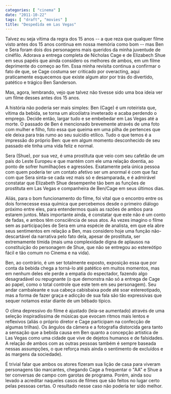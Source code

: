 ```yaml
---
categories: [ "cinema" ]
date: "2011-10-22"
tags: [ "draft", "movies" ]
title: "Despedida em Las Vegas"
---
```

Talvez eu seja vítima da regra dos 15 anos -- a que reza que qualquer
filme visto antes dos 15 anos continua em nossa memória como bom
-- mas Ben e Sera foram dois dos personagens mais queridos da minha
juventude de cinéfilo. Adorava a entrega completa de Nicholas Cage e de
Elizabech Shue em seus papéis que ainda considero os melhores de ambos,
em um filme deprimente do começo ao fim. Essa minha revisita continua
a confirmar o fato de que, se Cage costuma ser criticado por overacting,
aqui praticamente esquecemos que existe algum ator por trás do divertido,
patético e trágico Ben Sanderson.

Mas, agora, lembrando, vejo que talvez não tivesse sido uma boa ideia
ver um filme desses antes dos 15 anos.

A história não poderia ser mais simples: Ben (Cage) é um roteirista
que, vítima da bebida, se torna um alcoólatra inveterado e acaba
perdendo o emprego. Decide então, largar tudo e se embebedar em Las Vegas
até a morte. O passado de Ben é mencionado brevemente através de uma
foto com mulher e filho, foto essa que queima em uma pilha de pertences
que ele deixa para trás rumo ao seu suicídio etílico. Tudo o que temos
é a impressão do próprio Ben: que em algum momento desconhecido de
seu passado ele tinha uma vida feliz e normal.

Sera (Shue), por sua vez, é uma prostituta que veio com seu cafetão de
um país do Leste Europeu e que mantém com ele uma relação doentia,
ao ponto de sofrer humilhações e agressões. Exatamente pela única
pessoa com quem poderia ter um contato afetivo ser um anormal é com
que faz com que Sera sinta-se cada vez mais só e desamparada, e é
admirável constatar que Elizabeth Shue desempenhe tão bem as funções
de prostituta em Las Vegas e companheira de Ben/Cage em seus últimos
dias.

Aliás, para o bom funcionamento do filme, foi vital que o encontro entre
os dois fornecesse essa química que percebemos desde o primeiro diálogo
próximo entre eles, para entendermos quais as razões de ambos para
estarem juntos. Mais importante ainda, é constatar que este não é um
conto de fadas, e ambos têm consciência de seus atos. Às vezes imagino
o filme sem as participações de Sera em uma espécie de analista,
em que ela abre seus sentimentos em relação a Ben, mas considero hoje
uma função não-descartável da narrativa pelo fato dela, apesar de
prostituta, ser extremamente tímida (mais uma complexidade digna de
aplausos na constituição do personagem de Shue, que não se entregou
ao estereótipo fácil e tão comum no Cinema e na vida).

Ben, ao contrário, é um ser totalmente exposto, exposição essa que
por conta da bebida chega a torná-lo até patético em muitos momentos,
mas em nenhum deles ele perde a empatia do espectador, fazendo algo
desagradável ou repugnante (o que demonstra não só a entrega de Cage
ao papel, como o total controle que este tem em seu personagem). Seu
andar cambaleante e sua cabeça cabisbaixa pode até soar estereotipado,
mas a forma de fazer graça e adicção de sua fala são tão expressivas
que sequer notamos estar diante de um bêbado típico.

O clima depressivo do filme é ajustado (leia-se aumentado) através de
uma seleção inspiradíssima de músicas que evocam ritmos mais lentos
e reflexivos (aliás o próprio diretor e Cage participam na confecção
de algumas trilhas). Os ângulos da câmera e a fotografia distorcida
gera tanto a sensação que a bebida causa em Ben quanto a concepção
artística de Las Vegas como uma cidade que vive de dejetos humanos e de
falsidades. A relação de ambos com as outras pessoas também é sempre
baseada nessas assumpções, o que reforça mais ainda o sentimento de
excluídos e às margens da sociedade).

É trivial falar que ambos os atores fizeram sua lição de casa para
viveram personagens tão marcantes, chegando Cage a frequentar o "AA"
e Shue a ter conversas de campo com garotas de programa. Porém, ainda
sou levado a acreditar naqueles casos de filmes que são feitos no lugar
certo pelas pessoas certas. O resultado nesse caso não poderia ter sido
melhor.

